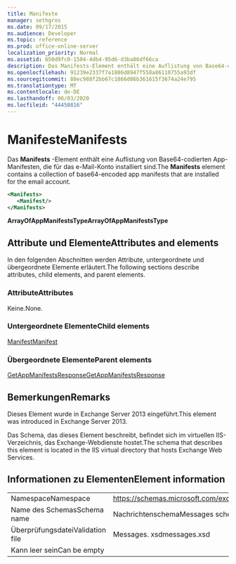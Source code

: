 ```yaml
---
title: Manifeste
manager: sethgros
ms.date: 09/17/2015
ms.audience: Developer
ms.topic: reference
ms.prod: office-online-server
localization_priority: Normal
ms.assetid: 650d9fc0-1504-4db4-95d6-d3ba86df66ca
description: Das Manifests-Element enthält eine Auflistung von Base64-codierten App-Manifesten, die für das e-Mail-Konto installiert sind.
ms.openlocfilehash: 91239e2337f7a1886d8947f558a86110755a93df
ms.sourcegitcommit: 88ec988f2bb67c1866d06b361615f3674a24e795
ms.translationtype: MT
ms.contentlocale: de-DE
ms.lasthandoff: 06/03/2020
ms.locfileid: "44450816"
---
```

# <a name="manifests"></a><span data-ttu-id="3ca5e-103">Manifeste</span><span class="sxs-lookup"><span data-stu-id="3ca5e-103">Manifests</span></span>

<span data-ttu-id="3ca5e-104">Das **Manifests** -Element enthält eine Auflistung von Base64-codierten App-Manifesten, die für das e-Mail-Konto installiert sind.</span><span class="sxs-lookup"><span data-stu-id="3ca5e-104">The **Manifests** element contains a collection of base64-encoded app manifests that are installed for the email account.</span></span> 
  
```XML
<Manifests>
   <Manifest/>
</Manifests>
```

 <span data-ttu-id="3ca5e-105">**ArrayOfAppManifestsType**</span><span class="sxs-lookup"><span data-stu-id="3ca5e-105">**ArrayOfAppManifestsType**</span></span>
## <a name="attributes-and-elements"></a><span data-ttu-id="3ca5e-106">Attribute und Elemente</span><span class="sxs-lookup"><span data-stu-id="3ca5e-106">Attributes and elements</span></span>

<span data-ttu-id="3ca5e-107">In den folgenden Abschnitten werden Attribute, untergeordnete und übergeordnete Elemente erläutert.</span><span class="sxs-lookup"><span data-stu-id="3ca5e-107">The following sections describe attributes, child elements, and parent elements.</span></span>
  
### <a name="attributes"></a><span data-ttu-id="3ca5e-108">Attribute</span><span class="sxs-lookup"><span data-stu-id="3ca5e-108">Attributes</span></span>

<span data-ttu-id="3ca5e-109">Keine.</span><span class="sxs-lookup"><span data-stu-id="3ca5e-109">None.</span></span>
  
### <a name="child-elements"></a><span data-ttu-id="3ca5e-110">Untergeordnete Elemente</span><span class="sxs-lookup"><span data-stu-id="3ca5e-110">Child elements</span></span>

[<span data-ttu-id="3ca5e-111">Manifest</span><span class="sxs-lookup"><span data-stu-id="3ca5e-111">Manifest</span></span>](manifest.md)
  
### <a name="parent-elements"></a><span data-ttu-id="3ca5e-112">Übergeordnete Elemente</span><span class="sxs-lookup"><span data-stu-id="3ca5e-112">Parent elements</span></span>

[<span data-ttu-id="3ca5e-113">GetAppManifestsResponse</span><span class="sxs-lookup"><span data-stu-id="3ca5e-113">GetAppManifestsResponse</span></span>](getappmanifestsresponse.md)
  
## <a name="remarks"></a><span data-ttu-id="3ca5e-114">Bemerkungen</span><span class="sxs-lookup"><span data-stu-id="3ca5e-114">Remarks</span></span>

<span data-ttu-id="3ca5e-115">Dieses Element wurde in Exchange Server 2013 eingeführt.</span><span class="sxs-lookup"><span data-stu-id="3ca5e-115">This element was introduced in Exchange Server 2013.</span></span>
  
<span data-ttu-id="3ca5e-116">Das Schema, das dieses Element beschreibt, befindet sich im virtuellen IIS-Verzeichnis, das Exchange-Webdienste hostet.</span><span class="sxs-lookup"><span data-stu-id="3ca5e-116">The schema that describes this element is located in the IIS virtual directory that hosts Exchange Web Services.</span></span>
  
## <a name="element-information"></a><span data-ttu-id="3ca5e-117">Informationen zu Elementen</span><span class="sxs-lookup"><span data-stu-id="3ca5e-117">Element information</span></span>

|||
|:-----|:-----|
|<span data-ttu-id="3ca5e-118">Namespace</span><span class="sxs-lookup"><span data-stu-id="3ca5e-118">Namespace</span></span>  <br/> |https://schemas.microsoft.com/exchange/services/2006/messages  <br/> |
|<span data-ttu-id="3ca5e-119">Name des Schemas</span><span class="sxs-lookup"><span data-stu-id="3ca5e-119">Schema name</span></span>  <br/> |<span data-ttu-id="3ca5e-120">Nachrichtenschema</span><span class="sxs-lookup"><span data-stu-id="3ca5e-120">Messages schema</span></span>  <br/> |
|<span data-ttu-id="3ca5e-121">Überprüfungsdatei</span><span class="sxs-lookup"><span data-stu-id="3ca5e-121">Validation file</span></span>  <br/> |<span data-ttu-id="3ca5e-122">Messages. xsd</span><span class="sxs-lookup"><span data-stu-id="3ca5e-122">messages.xsd</span></span>  <br/> |
|<span data-ttu-id="3ca5e-123">Kann leer sein</span><span class="sxs-lookup"><span data-stu-id="3ca5e-123">Can be empty</span></span>  <br/> ||
   

